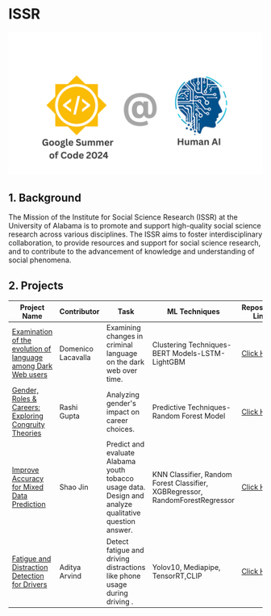 # ISSR
![HumanAI x GSOC](ISSR_Gender_Roles_Career_Rashi_Gupta/images/coll.png)

## 1. Background

The Mission of the Institute for Social Science Research (ISSR) at the University of Alabama is to promote and support high-quality social science research across various disciplines. The ISSR aims to foster interdisciplinary collaboration, to provide resources and support for social science research, and to contribute to the advancement of knowledge and understanding of social phenomena.

## 2. Projects
| Project Name | Contributor | Task | ML Techniques | Repository Link | Blog Post |
|---|---|---|---|---|---|
|[Examination of the evolution of language among Dark Web users](https://summerofcode.withgoogle.com/programs/2024/projects/kN6CmoUo)|Domenico Lacavalla |Examining changes in criminal language on the dark web over time. |Clustering Techniques-BERT Models-LSTM-LightGBM|[Click Here](https://github.com/humanai-foundation/ISSR/tree/main/ISSR_Dark_Web_Domenico_Lacavalla)|[Click Here](https://medium.com/@domenicolacavalla8/examination-of-the-evolution-of-language-among-dark-web-users-67fd3397e0fb)|
|[Gender, Roles & Careers: Exploring Congruity Theories](https://summerofcode.withgoogle.com/programs/2024/projects/lz5XGsgO)|Rashi Gupta |Analyzing gender's impact on career choices. |Predictive Techniques-Random Forest Model|[Click Here](https://github.com/humanai-foundation/ISSR/tree/main/ISSR_Gender_Roles_Career_Rashi_Gupta)|[Click Here](https://rashiguptaofficial.medium.com/exploring-gender-roles-in-education-a-grade-wise-analysis-cb87db14bc7d#3e03)|
|[Improve Accuracy for Mixed Data Prediction](https://summerofcode.withgoogle.com/programs/2024/projects/mco38xiq)|Shao Jin| Predict and evaluate Alabama youth tobacco usage data. Design and analyze qualitative question answer. |KNN Classifier, Random Forest Classifier, XGBRegressor, RandomForestRegressor|[Click Here](https://github.com/humanai-foundation/ISSR/tree/main/ISSR_Improve_Accuracy_Mixed_Data_Shao_Jin)|[Click Here](https://medium.com/@sj3192/enhancing-program-evaluation-research-by-leveraging-ai-for-integrated-analysis-of-mixed-methods-18c818d77527)|
|[Fatigue and Distraction Detection for Drivers](https://summerofcode.withgoogle.com/programs/2024/projects/lqT70TLt)|Aditya Arvind|Detect fatigue and driving distractions like phone usage during driving . |Yolov10, Mediapipe, TensorRT,CLIP|[Click Here](https://github.com/humanai-foundation/ISSR/tree/main/ISSR_Fatigue_detection)|[Click Here](https://medium.com/@aditya.arvind97/fatigue-detection-and-driver-distraction-monitoring-b895a5ee287c)|
